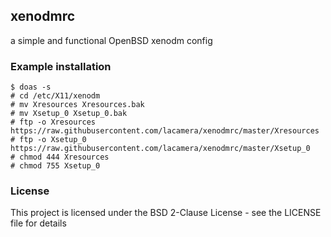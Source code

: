 ## xenodmrc
a simple and functional OpenBSD xenodm config
### Example installation
```
$ doas -s
# cd /etc/X11/xenodm
# mv Xresources Xresources.bak
# mv Xsetup_0 Xsetup_0.bak
# ftp -o Xresources https://raw.githubusercontent.com/lacamera/xenodmrc/master/Xresources  
# ftp -o Xsetup_0 https://raw.githubusercontent.com/lacamera/xenodmrc/master/Xsetup_0 
# chmod 444 Xresources
# chmod 755 Xsetup_0
```
### License
This project is licensed under the BSD 2-Clause License - see the LICENSE file for details
